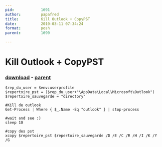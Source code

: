 ```yaml
---
pid:            1691
author:         papafred
title:          Kill Outlook + CopyPST
date:           2010-03-11 07:34:24
format:         posh
parent:         1690

---
```


# Kill Outlook + CopyPST

### [download](Scripts\1691.ps1) - [parent](Scripts\1690.md)



```posh
$rep_du_user = $env:userprofile
$repertoire_pst = ($rep_du_user+"\AppData\Local\Microsoft\Outlook")
$repertoire_sauvegarde = "directory"

#Kill de outlook
Get-Process | Where { $_.Name -Eq "outlook" } | stop-process

#wait and see :)
sleep 10

#copy des pst
xcopy $repertoire_pst $repertoire_sauvegarde /D /E /C /R /H /I /K /Y /G
```
